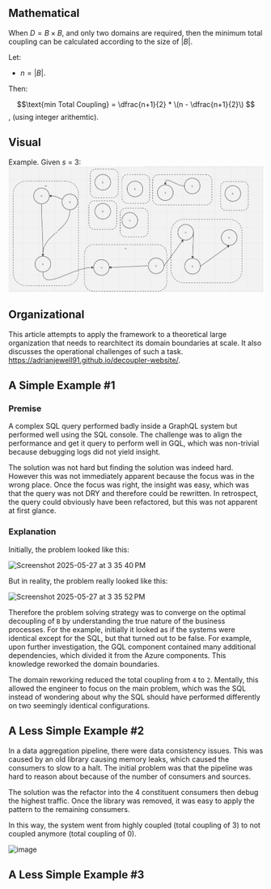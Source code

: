 ## Mathematical

When $`D = B \times B`$, and only two domains are required, then the minimum total coupling can be calculated according to the size of $`|B|`$. 

Let:

- $`n = |B|`$.

Then: 

$$\text{min Total Coupling} = \dfrac{n+1}{2} * \(n - \dfrac{n+1}{2}\) $$, (using integer arithemtic).

## Visual
Example. Given $`s`$ = 3: 
![img](https://github.com/Adrianjewell91/decoupler-website/blob/main/Screenshot%202024-02-10%20at%2010.01.19%20AM.png)


## Organizational
This article attempts to apply the framework to a theoretical large organization that needs to rearchitect its domain boundaries at scale. It also discusses the operational challenges of such a task. 
https://adrianjewell91.github.io/decoupler-website/.

## A Simple Example #1

### Premise

A complex SQL query performed badly inside a GraphQL system but performed well using the SQL console. The challenge was to align the performance and get it query to perform well in GQL, which was non-trivial because debugging logs did not yield insight. 

The solution was not hard but finding the solution was indeed hard. However this was not immediately apparent because the focus was in the wrong place. Once the focus was right, the insight was easy, which was that the query was not DRY and therefore could be rewritten. In retrospect, the query could obviously have been refactored, but this was not apparent at first glance.

### Explanation
Initially, the problem looked like this:

![Screenshot 2025-05-27 at 3 35 40 PM](https://github.com/user-attachments/assets/bd397ded-b7c8-4375-958e-2f43486ce86c)

But in reality, the problem really looked like this:

![Screenshot 2025-05-27 at 3 35 52 PM](https://github.com/user-attachments/assets/eacc093f-04df-44a2-b204-85d3eb0fb913)

Therefore the problem solving strategy was to converge on the optimal decoupling of `B` by understanding the true nature of the business processes. For the example, initially it looked as if the systems were identical except for the SQL, but that turned out to be false. For example, upon further investigation, the GQL component contained many additional dependencies, which divided it from the Azure components. This knowledge reworked the domain boundaries. 

The domain reworking reduced the total coupling from `4` to `2`. Mentally, this allowed the engineer to focus on the main problem, which was the SQL instead of wondering about why the SQL should have performed differently on two seemingly identical configurations. 

## A Less Simple Example #2

In a data aggregation pipeline, there were data consistency issues. This was caused by an old library causing memory leaks, which caused the consumers to slow to a halt. The initial problem was that the pipeline was hard to reason about because of the number of consumers and sources.

The solution was the refactor into the 4 constituent consumers then debug the highest traffic. Once the library was removed, it was easy to apply the pattern to the remaining consumers.

In this way, the system went from highly coupled (total coupling of 3) to not coupled anymore (total coupling of 0).

![image](https://github.com/user-attachments/assets/ff315a56-b881-459d-b3d5-832a918b75aa)


## A Less Simple Example #3
